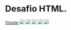 <h1>Desafio HTML. </h1>
<a href="https://github.com/IsaiasBrrsJ/HTML-CSS-JS/blob/main/DesafioHTML/android.html">Visiste</a>
<img src="https://user-images.githubusercontent.com/88753616/233812024-976e7a43-f513-4d9c-b296-4735baf374a4.png"/>
<img src="https://user-images.githubusercontent.com/88753616/233812031-eecdc114-f673-44d2-8441-0836190ef265.png"/>
<img src="https://user-images.githubusercontent.com/88753616/233812039-21d3722e-e406-4d62-a036-8709682eb3a6.png"/>
<img src="https://user-images.githubusercontent.com/88753616/233812042-d90afcee-d3ff-4b56-8257-91ed28d2dc2e.png"/>
<img src="https://user-images.githubusercontent.com/88753616/233812047-04300576-96b3-424c-b134-493f7b7eebd2.png"/>
